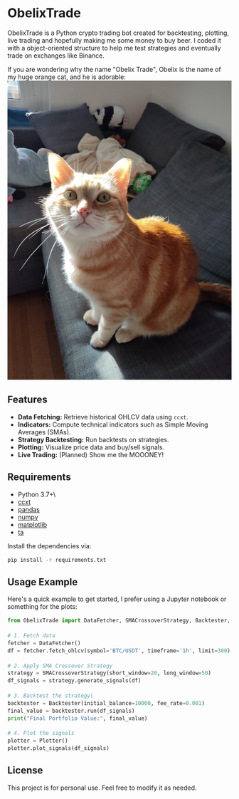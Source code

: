# ObelixTrade

ObelixTrade is a Python crypto trading bot created for backtesting, plotting, live trading and hopefully making me some money to buy beer. I coded it with a object-oriented structure to help me test strategies and eventually trade on exchanges like Binance.

If you are wondering why the name "Obelix Trade", Obelix is the name of my huge orange cat, and he is adorable:
![alt text](obelixo.jpg)

## Features

- **Data Fetching:** Retrieve historical OHLCV data using `ccxt`.
- **Indicators:** Compute technical indicators such as Simple Moving Averages (SMAs).
- **Strategy Backtesting:** Run backtests on strategies.
- **Plotting:** Visualize price data and buy/sell signals.
- **Live Trading:** (Planned) Show me the MOOONEY!


## Requirements

- Python 3.7+\
- [ccxt](https://github.com/ccxt/ccxt)
- [pandas](https://pandas.pydata.org/)
- [numpy](https://numpy.org/)
- [matplotlib](https://matplotlib.org/)
- [ta](https://github.com/bukosabino/ta)

Install the dependencies via:

```bash
pip install -r requirements.txt
```
Usage Example
-------------

Here's a quick example to get started, I prefer using a Jupyter notebook or something for the plots:

```python
from ObelixTrade import DataFetcher, SMACrossoverStrategy, Backtester, Plotter

# 1. Fetch data
fetcher = DataFetcher()
df = fetcher.fetch_ohlcv(symbol='BTC/USDT', timeframe='1h', limit=300)

# 2. Apply SMA Crossover Strategy
strategy = SMACrossoverStrategy(short_window=20, long_window=50)
df_signals = strategy.generate_signals(df)

# 3. Backtest the strategy\
backtester = Backtester(initial_balance=10000, fee_rate=0.001)
final_value = backtester.run(df_signals)
print("Final Portfolio Value:", final_value)

# 4. Plot the signals
plotter = Plotter()
plotter.plot_signals(df_signals)
```

## License

This project is for personal use. Feel free to modify it as needed.